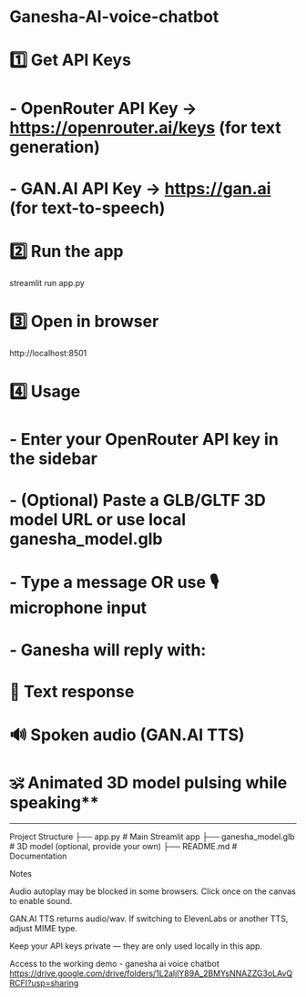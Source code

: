 # Ganesha-AI-voice-chatbot
# 1️⃣ Get API Keys
# - OpenRouter API Key → https://openrouter.ai/keys (for text generation)
# - GAN.AI API Key     → https://gan.ai (for text-to-speech)

# 2️⃣ Run the app
streamlit run app.py

# 3️⃣ Open in browser
http://localhost:8501

# 4️⃣ Usage
# - Enter your OpenRouter API key in the sidebar
# - (Optional) Paste a GLB/GLTF 3D model URL or use local ganesha_model.glb
# - Type a message OR use 🎙 microphone input
# - Ganesha will reply with:
#   📝 Text response
#   🔊 Spoken audio (GAN.AI TTS)
#   🕉 Animated 3D model pulsing while speaking**

-----------------------------------------

Project Structure
├── app.py              # Main Streamlit app
├── ganesha_model.glb   # 3D model (optional, provide your own)
├── README.md           # Documentation

Notes

Audio autoplay may be blocked in some browsers. Click once on the canvas to enable sound.

GAN.AI TTS returns audio/wav. If switching to ElevenLabs or another TTS, adjust MIME type.

Keep your API keys private — they are only used locally in this app.

Access to the working demo - ganesha ai voice chatbot
https://drive.google.com/drive/folders/1L2aljlY89A_2BMYsNNAZZG3oLAvQRCFI?usp=sharing

